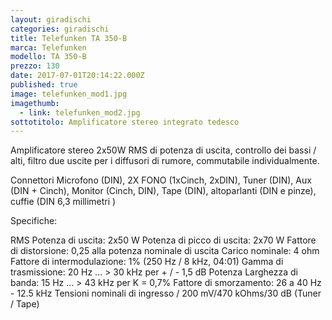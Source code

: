 ```yaml
---
layout: giradischi
categories: giradischi
title: Telefunken TA 350-B
marca: Telefunken
modello: TA 350-B
prezzo: 130
date: 2017-07-01T20:14:22.000Z
published: true
image: telefunken_mod1.jpg
imagethumb:
  - link: telefunken_mod2.jpg
sottotitolo: Amplificatore stereo integrato tedesco
---
```

Amplificatore stereo 2x50W RMS di potenza di uscita, controllo dei bassi / alti, filtro due uscite per i diffusori di rumore, commutabile individualmente.

Connettori
Microfono (DIN), 2X FONO (1xCinch, 2xDIN), Tuner (DIN), Aux (DIN + Cinch), Monitor (Cinch, DIN), Tape (DIN), altoparlanti (DIN e pinze), cuffie (DIN 6,3 millimetri )

Specifiche:

RMS Potenza di uscita: 2x50 W 
Potenza di picco di uscita: 2x70 W 
Fattore di distorsione: 0,25 alla potenza nominale di uscita 
Carico nominale: 4 ohm 
Fattore di intermodulazione: 1% (250 Hz / 8 kHz, 04:01) 
Gamma di trasmissione: 20 Hz ... > 30 kHz per + / - 1,5 dB 
Potenza Larghezza di banda: 15 Hz ... > 43 kHz per K = 0,7% 
Fattore di smorzamento: 26 a 40 Hz - 12.5 kHz 
Tensioni nominali di ingresso / 200 mV/470 kOhms/30 dB (Tuner / Tape)
